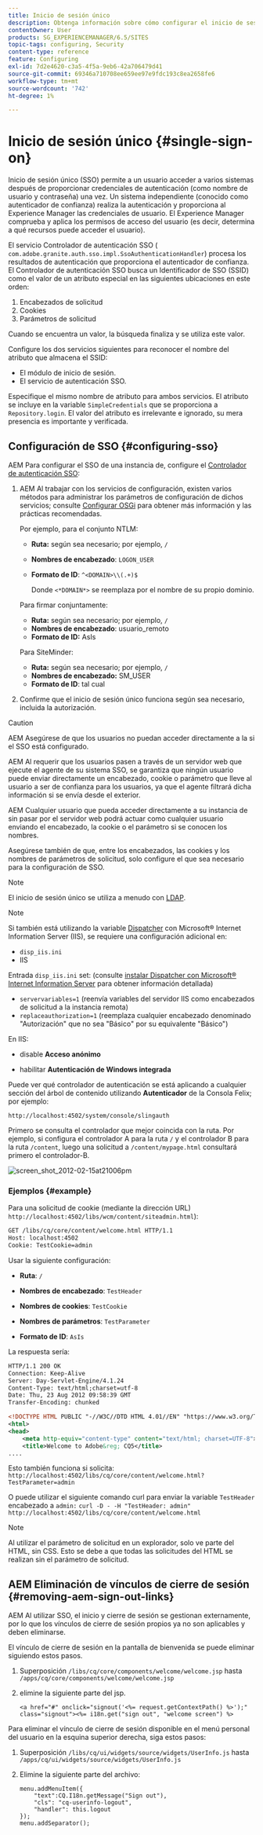 ```yaml
---
title: Inicio de sesión único
description: Obtenga información sobre cómo configurar el inicio de sesión único (SSO) para una instancia de Adobe Experience Manager AEM ().
contentOwner: User
products: SG_EXPERIENCEMANAGER/6.5/SITES
topic-tags: configuring, Security
content-type: reference
feature: Configuring
exl-id: 7d2e4620-c3a5-4f5a-9eb6-42a706479d41
source-git-commit: 69346a710708ee659ee97e9fdc193c8ea2658fe6
workflow-type: tm+mt
source-wordcount: '742'
ht-degree: 1%

---
```


# Inicio de sesión único {#single-sign-on}

Inicio de sesión único (SSO) permite a un usuario acceder a varios sistemas después de proporcionar credenciales de autenticación (como nombre de usuario y contraseña) una vez. Un sistema independiente (conocido como autenticador de confianza) realiza la autenticación y proporciona al Experience Manager las credenciales de usuario. El Experience Manager comprueba y aplica los permisos de acceso del usuario (es decir, determina a qué recursos puede acceder el usuario).

El servicio Controlador de autenticación SSO ( `com.adobe.granite.auth.sso.impl.SsoAuthenticationHandler`) procesa los resultados de autenticación que proporciona el autenticador de confianza. El Controlador de autenticación SSO busca un Identificador de SSO (SSID) como el valor de un atributo especial en las siguientes ubicaciones en este orden:

1. Encabezados de solicitud
1. Cookies
1. Parámetros de solicitud

Cuando se encuentra un valor, la búsqueda finaliza y se utiliza este valor.

Configure los dos servicios siguientes para reconocer el nombre del atributo que almacena el SSID:

* El módulo de inicio de sesión.
* El servicio de autenticación SSO.

Especifique el mismo nombre de atributo para ambos servicios. El atributo se incluye en la variable `SimpleCredentials` que se proporciona a `Repository.login`. El valor del atributo es irrelevante e ignorado, su mera presencia es importante y verificada.

## Configuración de SSO {#configuring-sso}

AEM Para configurar el SSO de una instancia de, configure el [Controlador de autenticación SSO](/help/sites-deploying/osgi-configuration-settings.md#adobegranitessoauthenticationhandler):

1. AEM Al trabajar con los servicios de configuración, existen varios métodos para administrar los parámetros de configuración de dichos servicios; consulte [Configurar OSGi](/help/sites-deploying/configuring-osgi.md) para obtener más información y las prácticas recomendadas.

   Por ejemplo, para el conjunto NTLM:

   * **Ruta:** según sea necesario; por ejemplo, `/`
   * **Nombres de encabezado**: `LOGON_USER`
   * **Formato de ID**: `^<DOMAIN>\\(.+)$`

     Donde `<*DOMAIN*>` se reemplaza por el nombre de su propio dominio.

   Para firmar conjuntamente:

   * **Ruta:** según sea necesario; por ejemplo, `/`
   * **Nombres de encabezado**: usuario_remoto
   * **Formato de ID:** AsIs

   Para SiteMinder:

   * **Ruta:** según sea necesario; por ejemplo, `/`
   * **Nombres de encabezado:** SM_USER
   * **Formato de ID**: tal cual

1. Confirme que el inicio de sesión único funciona según sea necesario, incluida la autorización.

>[!CAUTION]
>
>AEM Asegúrese de que los usuarios no puedan acceder directamente a la si el SSO está configurado.
>
>AEM Al requerir que los usuarios pasen a través de un servidor web que ejecute el agente de su sistema SSO, se garantiza que ningún usuario puede enviar directamente un encabezado, cookie o parámetro que lleve al usuario a ser de confianza para los usuarios, ya que el agente filtrará dicha información si se envía desde el exterior.
>
>AEM Cualquier usuario que pueda acceder directamente a su instancia de sin pasar por el servidor web podrá actuar como cualquier usuario enviando el encabezado, la cookie o el parámetro si se conocen los nombres.
>
>Asegúrese también de que, entre los encabezados, las cookies y los nombres de parámetros de solicitud, solo configure el que sea necesario para la configuración de SSO.
>

>[!NOTE]
>
>El inicio de sesión único se utiliza a menudo con [LDAP](/help/sites-administering/ldap-config.md).

>[!NOTE]
>
>Si también está utilizando la variable [Dispatcher](https://experienceleague.adobe.com/docs/experience-manager-dispatcher/using/dispatcher.html?lang=es) con Microsoft® Internet Information Server (IIS), se requiere una configuración adicional en:
>
* `disp_iis.ini`
* IIS
>
Entrada `disp_iis.ini` set: (consulte [instalar Dispatcher con Microsoft® Internet Information Server](https://experienceleague.adobe.com/docs/experience-manager-dispatcher/using/getting-started/dispatcher-install.html?lang=en#microsoft-internet-information-server) para obtener información detallada)
>
* `servervariables=1` (reenvía variables del servidor IIS como encabezados de solicitud a la instancia remota)
* `replaceauthorization=1` (reemplaza cualquier encabezado denominado &quot;Autorización&quot; que no sea &quot;Básico&quot; por su equivalente &quot;Básico&quot;)
>
En IIS:
>
* disable **Acceso anónimo**
>
* habilitar **Autenticación de Windows integrada**
>

Puede ver qué controlador de autenticación se está aplicando a cualquier sección del árbol de contenido utilizando **Autenticador** de la Consola Felix; por ejemplo:

`http://localhost:4502/system/console/slingauth`

Primero se consulta el controlador que mejor coincida con la ruta. Por ejemplo, si configura el controlador A para la ruta `/` y el controlador B para la ruta `/content`, luego una solicitud a `/content/mypage.html` consultará primero el controlador-B.

![screen_shot_2012-02-15at21006pm](assets/screen_shot_2012-02-15at21006pm.png)

### Ejemplos {#example}

Para una solicitud de cookie (mediante la dirección URL) `http://localhost:4502/libs/wcm/content/siteadmin.html`):

```xml
GET /libs/cq/core/content/welcome.html HTTP/1.1
Host: localhost:4502
Cookie: TestCookie=admin
```

Usar la siguiente configuración:

* **Ruta**: `/`

* **Nombres de encabezado**: `TestHeader`

* **Nombres de cookies**: `TestCookie`

* **Nombres de parámetros**: `TestParameter`

* **Formato de ID**: `AsIs`

La respuesta sería:

```xml
HTTP/1.1 200 OK
Connection: Keep-Alive
Server: Day-Servlet-Engine/4.1.24
Content-Type: text/html;charset=utf-8
Date: Thu, 23 Aug 2012 09:58:39 GMT
Transfer-Encoding: chunked

<!DOCTYPE HTML PUBLIC "-//W3C//DTD HTML 4.01//EN" "https://www.w3.org/TR/html4/strict.dtd">
<html>
<head>
    <meta http-equiv="content-type" content="text/html; charset=UTF-8">
    <title>Welcome to Adobe&reg; CQ5</title>
....
```

Esto también funciona si solicita:
`http://localhost:4502/libs/cq/core/content/welcome.html?TestParameter=admin`

O puede utilizar el siguiente comando curl para enviar la variable `TestHeader` encabezado a `admin:`
`curl -D - -H "TestHeader: admin" http://localhost:4502/libs/cq/core/content/welcome.html`

>[!NOTE]
>
Al utilizar el parámetro de solicitud en un explorador, solo ve parte del HTML, sin CSS. Esto se debe a que todas las solicitudes del HTML se realizan sin el parámetro de solicitud.

## AEM Eliminación de vínculos de cierre de sesión {#removing-aem-sign-out-links}

AEM Al utilizar SSO, el inicio y cierre de sesión se gestionan externamente, por lo que los vínculos de cierre de sesión propios ya no son aplicables y deben eliminarse.

El vínculo de cierre de sesión en la pantalla de bienvenida se puede eliminar siguiendo estos pasos.

1. Superposición `/libs/cq/core/components/welcome/welcome.jsp` hasta `/apps/cq/core/components/welcome/welcome.jsp`
1. elimine la siguiente parte del jsp.

   `<a href="#" onclick="signout('<%= request.getContextPath() %>');" class="signout"><%= i18n.get("sign out", "welcome screen") %>`

Para eliminar el vínculo de cierre de sesión disponible en el menú personal del usuario en la esquina superior derecha, siga estos pasos:

1. Superposición `/libs/cq/ui/widgets/source/widgets/UserInfo.js` hasta `/apps/cq/ui/widgets/source/widgets/UserInfo.js`

1. Elimine la siguiente parte del archivo:

   ```
   menu.addMenuItem({
       "text":CQ.I18n.getMessage("Sign out"),
       "cls": "cq-userinfo-logout",
       "handler": this.logout
   });
   menu.addSeparator();
   ```
